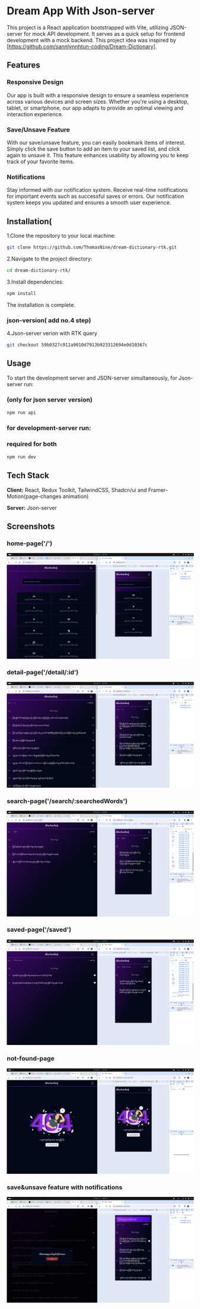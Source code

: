 # Dream App With Json-server

This project is a React application bootstrapped with Vite, utilizing JSON-server for mock API development. It serves as a quick setup for frontend development with a mock backend. This project idea was inspired by [https://github.com/sannlynnhtun-coding/Dream-Dictionary].

## Features

### Responsive Design

Our app is built with a responsive design to ensure a seamless experience across various devices and screen sizes. Whether you're using a desktop, tablet, or smartphone, our app adapts to provide an optimal viewing and interaction experience.

### Save/Unsave Feature

With our save/unsave feature, you can easily bookmark items of interest. Simply click the save button to add an item to your saved list, and click again to unsave it. This feature enhances usability by allowing you to keep track of your favorite items.

### Notifications

Stay informed with our notification system. Receive real-time notifications for important events such as successful saves or errors. Our notification system keeps you updated and ensures a smooth user experience.

## Installation(

1.Clone the repository to your local machine:

```bash
git clone https://github.com/ThomasNine/dream-dictionary-rtk.git
```

2.Navigate to the project directory:

```bash
cd dream-dictionary-rtk/
```

3.Install dependencies:

```bash
npm install
```
The installation is complete.

### json-version( add no.4 step)
4.Json-server verion with RTK query
```bash
git checkout 59b0327c911a9010d7913b923312694e0d10367c
```
## Usage

To start the development server and JSON-server simultaneously,
for Json-server run:
### (only for json server version)

```bash
npm run api
```

### for development-server run:
### required for both
```bash
npm run dev
```

## Tech Stack

**Client:** React, Redux Toolkit, TailwindCSS, Shadcn/ui and Framer-Motion(page-changes animation)

**Server:** Json-server

## Screenshots

### home-page('/')
![App Screenshot](https://github.com/ThomasNine/dream-dictionary-rtk/blob/master/public/home-page.png)

### detail-page('/detail/:id')
![App Screenshot](https://github.com/ThomasNine/dream-dictionary-rtk/blob/master/public/detail-page.png)

### search-page('/search/:searchedWords')
![App Screenshot](https://github.com/ThomasNine/dream-dictionary-rtk/blob/master/public/search-page.png)

### saved-page('/saved')
![App Screenshot](https://github.com/ThomasNine/dream-dictionary-rtk/blob/master/public/saved-page.png)

### not-found-page
![App Screenshot](https://github.com/ThomasNine/dream-dictionary-rtk/blob/master/public/not-found-page.png)

### save&unsave feature with notifications
![App Screenshot](https://github.com/ThomasNine/dream-dictionary-rtk/blob/master/public/save&unsave.png)
